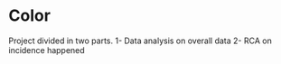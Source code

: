 # Color
Project divided in two parts. 1- Data analysis on overall data 2- RCA on incidence happened
